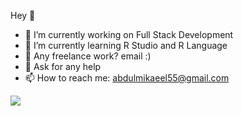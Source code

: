 Hey 👋

- 🔭 I’m currently working on Full Stack Development
- 👯 I’m currently learning R Studio and R Language
- 💼 Any freelance work? email :)
- 💬 Ask for any help
- 📫 How to reach me: abdulmikaeel55@gmail.com


<a target="_blank" href="https://www.linkedin.com/in/abdul-sahib-05159521b/">
 <img src="55296501_linkedin_network_linkedin logo_icon.png">
</a>

